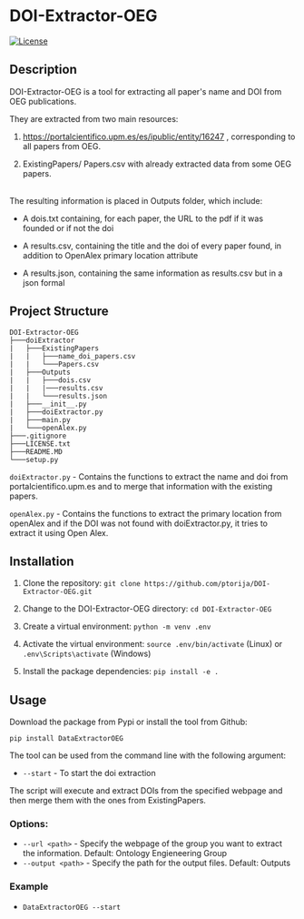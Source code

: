 # DOI-Extractor-OEG

[![License](https://img.shields.io/badge/license-MIT-blue.svg)](https://opensource.org/licenses/MIT)

## Description

DOI-Extractor-OEG is a tool for extracting all paper's name and DOI from OEG publications.

They are extracted from two main resources:

1) https://portalcientifico.upm.es/es/ipublic/entity/16247 , corresponding to all papers from OEG. 

2) ExistingPapers/ Papers.csv with already extracted data from some OEG papers.

<br>
The resulting information is placed in Outputs folder, which include:

- A dois.txt containing, for each paper, the URL to the pdf if it was founded or if not the doi

- A results.csv, containing the title and the doi of every paper found, in addition to OpenAlex primary location attribute

- A results.json, containing the same information as results.csv but in a json formal

## Project Structure
```
DOI-Extractor-OEG
├───doiExtractor
|   ├───ExistingPapers
|   |   ├───name_doi_papers.csv
|   |   └───Papers.csv
|   ├───Outputs
|   |   ├───dois.csv
|   |   |───results.csv
|   |   └───results.json
|   ├───__init__.py
|   ├───doiExtractor.py
|   ├───main.py
|   └───openAlex.py
├───.gitignore
├───LICENSE.txt
├───README.MD
└───setup.py
```

```doiExtractor.py``` - Contains the functions to extract the name and doi from portalcientifico.upm.es and to merge that information with the existing papers.

```openAlex.py``` - Contains the functions to extract the primary location from openAlex and if the DOI was not found with doiExtractor.py, it tries to extract it using Open Alex.


## Installation

1. Clone the repository:
```git clone https://github.com/ptorija/DOI-Extractor-OEG.git```

2. Change to the DOI-Extractor-OEG directory:
```cd DOI-Extractor-OEG```

3. Create a virtual environment:
```python -m venv .env```

4. Activate the virtual environment:
```source .env/bin/activate``` (Linux) or ```.env\Scripts\activate``` (Windows)

5. Install the package dependencies:
```pip install -e .```

## Usage
Download the package from Pypi or install the tool from Github:

```pip install DataExtractorOEG```

The tool can be used from the command line with the following argument:
- ```--start``` - To start the doi extraction

The script will execute and extract DOIs from the specified webpage and then merge them with the ones from ExistingPapers.

### Options:
- ```--url <path>``` - Specify the webpage of the group you want to extract the information. Default: Ontology Engieneering Group
- ```--output <path>``` - Specify the path for the output files. Default: Outputs



### Example
- ```DataExtractorOEG --start```
